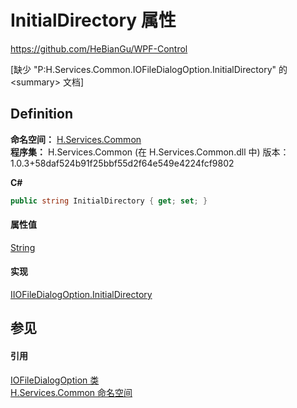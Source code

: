 # InitialDirectory 属性
https://github.com/HeBianGu/WPF-Control

\[缺少 "P:H.Services.Common.IOFileDialogOption.InitialDirectory" 的 &lt;summary&gt; 文档\]



## Definition
**命名空间：** <a href="b9cdd84f-6623-a51a-f53b-465103ced202">H.Services.Common</a>  
**程序集：** H.Services.Common (在 H.Services.Common.dll 中) 版本：1.0.3+58daf524b91f25bbf55d2f64e549e4224fcf9802

**C#**
``` C#
public string InitialDirectory { get; set; }
```



#### 属性值
<a href="https://learn.microsoft.com/dotnet/api/system.string" target="_blank" rel="noopener noreferrer">String</a>

#### 实现
<a href="66229918-a205-b4f2-c830-057d07fd9782">IIOFileDialogOption.InitialDirectory</a>  


## 参见


#### 引用
<a href="8ea2046a-a73e-26b6-dd85-53c6f61ec8f3">IOFileDialogOption 类</a>  
<a href="b9cdd84f-6623-a51a-f53b-465103ced202">H.Services.Common 命名空间</a>  
